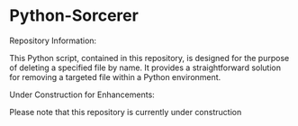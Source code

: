 # Python-Sorcerer
Repository Information:

This Python script, contained in this repository, is designed for the purpose of deleting a specified file by name. It provides a straightforward solution for removing a targeted file within a Python environment.

Under Construction for Enhancements:

Please note that this repository is currently under construction
